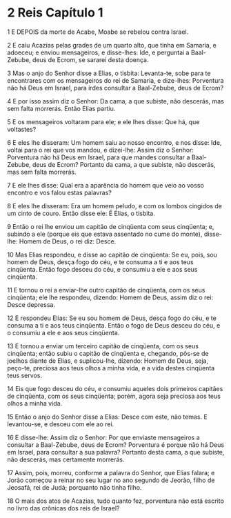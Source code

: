 # 2 Reis Capítulo 1

1	E DEPOIS da morte de Acabe, Moabe se rebelou contra Israel.

2	E caiu Acazias pelas grades de um quarto alto, que tinha em Samaria, e adoeceu; e enviou mensageiros, e disse-lhes: Ide, e perguntai a Baal-Zebube, deus de Ecrom, se sararei desta doença.

3	Mas o anjo do Senhor disse a Elias, o tisbita: Levanta-te, sobe para te encontrares com os mensageiros do rei de Samaria, e dize-lhes: Porventura não há Deus em Israel, para irdes consultar a Baal-Zebube, deus de Ecrom?

4	E por isso assim diz o Senhor: Da cama, a que subiste, não descerás, mas sem falta morrerás. Então Elias partiu.

5	E os mensageiros voltaram para ele; e ele lhes disse: Que há, que voltastes?

6	E eles lhe disseram: Um homem saiu ao nosso encontro, e nos disse: Ide, voltai para o rei que vos mandou, e dizei-lhe: Assim diz o Senhor: Porventura não há Deus em Israel, para que mandes consultar a Baal-Zebube, deus de Ecrom? Portanto da cama, a que subiste, não descerás, mas sem falta morrerás.

7	E ele lhes disse: Qual era a aparência do homem que veio ao vosso encontro e vos falou estas palavras?

8	E eles lhe disseram: Era um homem peludo, e com os lombos cingidos de um cinto de couro. Então disse ele: É Elias, o tisbita.

9	Então o rei lhe enviou um capitão de cinqüenta com seus cinqüenta; e, subindo a ele (porque eis que estava assentado no cume do monte), disse-lhe: Homem de Deus, o rei diz: Desce.

10	Mas Elias respondeu, e disse ao capitão de cinqüenta: Se eu, pois, sou homem de Deus, desça fogo do céu, e te consuma a ti e aos teus cinqüenta. Então fogo desceu do céu, e consumiu a ele e aos seus cinqüenta.

11	E tornou o rei a enviar-lhe outro capitão de cinqüenta, com os seus cinqüenta; ele lhe respondeu, dizendo: Homem de Deus, assim diz o rei: Desce depressa.

12	E respondeu Elias: Se eu sou homem de Deus, desça fogo do céu, e te consuma a ti e aos teus cinqüenta. Então o fogo de Deus desceu do céu, e o consumiu a ele e aos seus cinqüenta.

13	E tornou a enviar um terceiro capitão de cinqüenta, com os seus cinqüenta; então subiu o capitão de cinqüenta e, chegando, pôs-se de joelhos diante de Elias, e suplicou-lhe, dizendo: Homem de Deus, seja, peço-te, preciosa aos teus olhos a minha vida, e a vida destes cinqüenta teus servos.

14	Eis que fogo desceu do céu, e consumiu aqueles dois primeiros capitães de cinqüenta, com os seus cinqüenta; porém, agora seja preciosa aos teus olhos a minha vida.

15	Então o anjo do Senhor disse a Elias: Desce com este, não temas. E levantou-se, e desceu com ele ao rei.

16	E disse-lhe: Assim diz o Senhor: Por que enviaste mensageiros a consultar a Baal-Zebube, deus de Ecrom? Porventura é porque não há Deus em Israel, para consultar a sua palavra? Portanto desta cama, a que subiste, não descerás, mas certamente morrerás.

17	Assim, pois, morreu, conforme a palavra do Senhor, que Elias falara; e Jorão começou a reinar no seu lugar no ano segundo de Jeorão, filho de Jeosafá, rei de Judá; porquanto não tinha filho.

18	O mais dos atos de Acazias, tudo quanto fez, porventura não está escrito no livro das crônicas dos reis de Israel?

